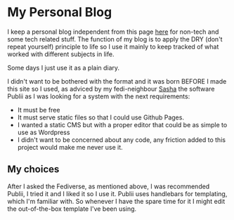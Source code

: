 # My Personal Blog

I keep a personal blog independent from this page [here](https://blog.maikel.dev) for non-tech and some tech related stuff. The function of my blog is to apply the DRY (don't repeat yourself) principle to life so I use it mainly to keep tracked of  what worked with different subjects in life. 

Some days I just use it as a plain diary. 

I didn't want to be bothered with the format and it was born BEFORE I made this site so I used, as adviced by my fedi-neighbour [Sasha](https://chaosfem.tw/@sashag/) the software Publii as I was looking for a system with the next requirements:

* It must be free
* It must serve static files so that I could use Github Pages. 
* I wanted a static CMS but with a proper editor that could be as simple to use as Wordpress
* I didn't want to be concerned about any code, any friction added to this project would make me never use it. 

## My choices

After I asked the Fediverse, as mentioned above, I was recommended Publii, I tried it and I liked it so I use it. 
Publii uses handlebars for templating, which I'm familiar with. So whenever I have the spare time for it I might edit the out-of-the-box template I've been using. 

